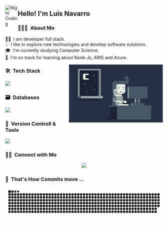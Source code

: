 

<img alt="Night Coding" src="./assets/Hand%20Wave.gif" width='40' align="left"/><h2 align="left">Hello! I'm Luis Navarro</h2>

<!-- ## 👋 &nbsp;Hello! I'm Luis Navarro -->

### 👨🏻‍💻 &nbsp;About Me

👨‍💻 &nbsp;I am developer full stack.\
💡 &nbsp;I like to explore new technologies and develop software solutions.\
🎓 &nbsp;I'm currently studying Computer Science.\
🌱 &nbsp;I'm on track for learning about Node Js, AWS and Azure.


<img alt="Night Coding" src="https://raw.githubusercontent.com/AVS1508/AVS1508/master/assets/Night-Coding.gif" align="right"/>

### 🛠 &nbsp;Tech Stack

[![](https://skillicons.dev/icons?i=cs,dotnet,js,nodejs,react,java,spring,bootstrap,css,html,npm,flutter&perline=3)](https://skillicons.dev)  

### 🗃 &nbsp;Databases

[![](https://skillicons.dev/icons?i=mysql,mongodb)](https://skillicons.dev)  


### 🧰 &nbsp;Version Controll & Tools 

[![](https://skillicons.dev/icons?i=git,github,visualstudio,vscode,idea,flutter&perline=3)](https://skillicons.dev)  


### 🤝🏻 &nbsp;Connect with Me

<p align="center">
<a href="https://www.linkedin.com/in/luisnavarromurillo/"><img src="https://img.shields.io/badge/-Luis Navarro-0077B5?style=flat&logo=Linkedin&logoColor=white"/></a>
</p>

### 🐍 &nbsp;That's How Commits move ...

<div align="center">
  <a href="https://github.com/Adityakanoi2001/">
  <img src="https://github.com/1999AZZAR/1999AZZAR/blob/readme/resources/img/grid-snake.svg"
       alt="snake" /></a>
</div>
